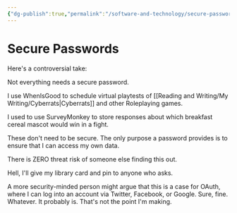 ```yaml
---
{"dg-publish":true,"permalink":"/software-and-technology/secure-passwords/","tags":["technology"],"noteIcon":2}
---
```



# Secure Passwords

Here's a controversial take:

Not everything needs a secure password. 

I use WhenIsGood to schedule virtual playtests of [[Reading and Writing/My Writing/Cyberrats\|Cyberrats]] and other Roleplaying games. 

I used to use SurveyMonkey to store responses about which breakfast cereal mascot would win in a fight.

These don't need to be secure. The only purpose a password provides is to ensure that I can access my own data. 

There is ZERO threat risk of someone else finding this out.

Hell, I'll give my library card and pin to anyone who asks.

A more security-minded person might argue that this is a case for OAuth, where I can log into an account via Twitter, Facebook, or Google. Sure, fine. Whatever. It probably is. That's not the point I'm making. 

